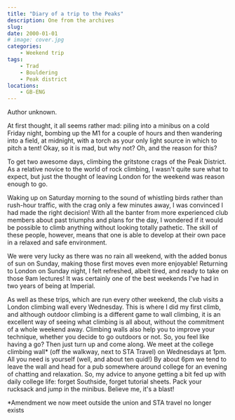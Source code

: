 ```yaml
---
title: "Diary of a trip to the Peaks"
description: One from the archives
slug: 
date: 2000-01-01
# image: cover.jpg
categories:
    - Weekend trip
tags:
    - Trad
    - Bouldering
    - Peak district
locations:
    - GB-ENG
---
```


Author unknown.

At first thought, it all seems rather mad: piling into a minibus on a cold Friday night, bombing up
the M1 for a couple of hours and then wandering into a field, at midnight, with a torch as your only
light source in which to pitch a tent! Okay, so it is mad, but why not? Oh, and the reason for this?

To get two awesome days, climbing the gritstone crags of the Peak District. As a relative novice to
the world of rock climbing, I wasn't quite sure what to expect, but just the thought of leaving
London for the weekend was reason enough to go.

Waking up on Saturday morning to the sound of whistling birds rather than rush-hour traffic, with
the crag only a few minutes away, I was convinced I had made the right decision! With all the
banter from more experienced club members about past triumphs and plans for the day, I wondered
if it would be possible to climb anything without looking totally pathetic. The skill of these people,
however, means that one is able to develop at their own pace in a relaxed and safe environment.

We were very lucky as there was no rain all weekend, with the added bonus of sun on Sunday,
making those first moves even more enjoyable! Returning to London on Sunday night, I felt
refreshed, albeit tired, and ready to take on those 9am lectures! It was certainly one of the best
weekends I've had in two years of being at Imperial.

As well as these trips, which are run every other weekend, the club visits a London climbing wall
every Wednesday. This is where I did my first climb, and although outdoor climbing is a different
game to wall climbing, it is an excellent way of seeing what climbing is all about, without the
commitment of a whole weekend away. Climbing walls also help you to improve your technique,
whether you decide to go outdoors or not. So, you feel like having a go? Then just turn up and come
along. We meet at the college climbing wall* (off the walkway, next to STA Travel) on Wednesdays
at 1pm. All you need is yourself (well, and about ten quid!) By about 6pm we tend to leave the wall
and head for a pub somewhere around college for an evening of chatting and relaxation. So, my
advice to anyone getting a bit fed up with daily college life: forget Southside, forget tutorial sheets.
Pack your rucksack and jump in the minibus. Believe me, it's a blast!

*Amendment we now meet outside the union and STA travel no longer exists